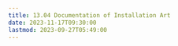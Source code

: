 ```yaml
---
title: 13.04 Documentation of Installation Art
date: 2023-11-17T09:30:00
lastmod: 2023-09-27T05:49:00
---
```

